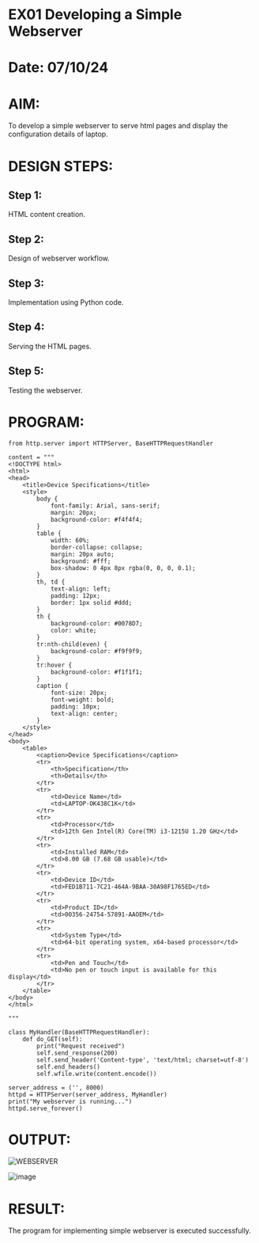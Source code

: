 # EX01 Developing a Simple Webserver

# Date: 07/10/24


# AIM:
To develop a simple webserver to serve html pages and display the configuration details of laptop.

# DESIGN STEPS:
## Step 1:
HTML content creation.

## Step 2:
Design of webserver workflow.

## Step 3:
Implementation using Python code.

## Step 4:
Serving the HTML pages.

## Step 5:
Testing the webserver.

# PROGRAM:

    from http.server import HTTPServer, BaseHTTPRequestHandler
    
    content = """
    <!DOCTYPE html>
    <html>
    <head>
        <title>Device Specifications</title>
        <style>
            body {
                font-family: Arial, sans-serif;
                margin: 20px;
                background-color: #f4f4f4;
            }
            table {
                width: 60%;
                border-collapse: collapse;
                margin: 20px auto;
                background: #fff;
                box-shadow: 0 4px 8px rgba(0, 0, 0, 0.1);
            }
            th, td {
                text-align: left;
                padding: 12px;
                border: 1px solid #ddd;
            }
            th {
                background-color: #0078D7;
                color: white;
            }
            tr:nth-child(even) {
                background-color: #f9f9f9;
            }
            tr:hover {
                background-color: #f1f1f1;
            }
            caption {
                font-size: 20px;
                font-weight: bold;
                padding: 10px;
                text-align: center;
            }
        </style>
    </head>
    <body>
        <table>
            <caption>Device Specifications</caption>
            <tr>
                <th>Specification</th>
                <th>Details</th>
            </tr>
            <tr>
                <td>Device Name</td>
                <td>LAPTOP-OK438C1K</td>
            </tr>
            <tr>
                <td>Processor</td>
                <td>12th Gen Intel(R) Core(TM) i3-1215U 1.20 GHz</td>
            </tr>
            <tr>
                <td>Installed RAM</td>
                <td>8.00 GB (7.68 GB usable)</td>
            </tr>
            <tr>
                <td>Device ID</td>
                <td>FED1B711-7C21-464A-9BAA-30A98F1765ED</td>
            </tr>
            <tr>
                <td>Product ID</td>
                <td>00356-24754-57891-AAOEM</td>
            </tr>
            <tr>
                <td>System Type</td>
                <td>64-bit operating system, x64-based processor</td>
            </tr>
            <tr>
                <td>Pen and Touch</td>
                <td>No pen or touch input is available for this display</td>
            </tr>
        </table>
    </body>
    </html>
    
    """
    
    class MyHandler(BaseHTTPRequestHandler):
        def do_GET(self):
            print("Request received")
            self.send_response(200)
            self.send_header('Content-type', 'text/html; charset=utf-8')
            self.end_headers()
            self.wfile.write(content.encode())
    
    server_address = ('', 8000)
    httpd = HTTPServer(server_address, MyHandler)
    print("My webserver is running...")
    httpd.serve_forever()



# OUTPUT:

![WEBSERVER](https://github.com/user-attachments/assets/c1a0af74-abf7-412b-bd0e-7b3e74665ca2)

![image](https://github.com/user-attachments/assets/2c261644-acca-4aef-be7b-3f2cb799e829)




# RESULT:
The program for implementing simple webserver is executed successfully.


